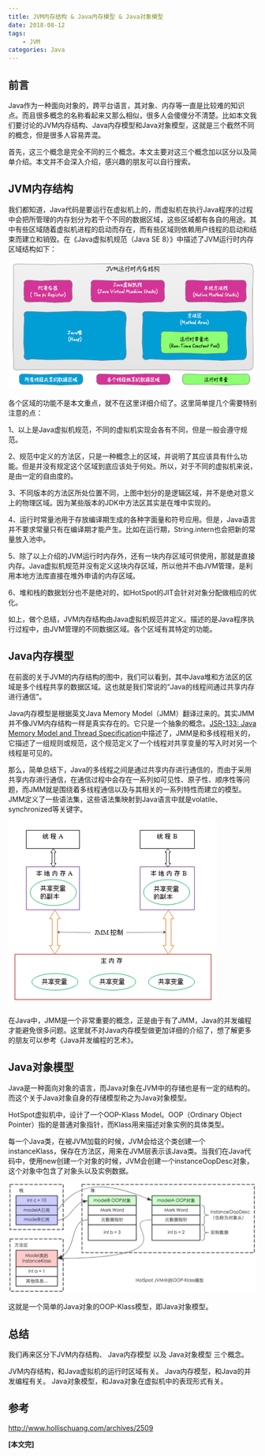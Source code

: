 ```yaml
---
title: JVM内存结构 & Java内存模型 & Java对象模型
date: 2018-08-12
tags:
	- JVM
categories: Java
---
```


## 前言
Java作为一种面向对象的，跨平台语言，其对象、内存等一直是比较难的知识点。而且很多概念的名称看起来又那么相似，很多人会傻傻分不清楚。比如本文我们要讨论的JVM内存结构、Java内存模型和Java对象模型，这就是三个截然不同的概念，但是很多人容易弄混。

首先，这三个概念是完全不同的三个概念。本文主要对这三个概念加以区分以及简单介绍。本文并不会深入介绍，感兴趣的朋友可以自行搜索。

<!-- more -->

## JVM内存结构
我们都知道，Java代码是要运行在虚拟机上的，而虚拟机在执行Java程序的过程中会把所管理的内存划分为若干个不同的数据区域，这些区域都有各自的用途。其中有些区域随着虚拟机进程的启动而存在，而有些区域则依赖用户线程的启动和结束而建立和销毁。在《Java虚拟机规范（Java SE 8）》中描述了JVM运行时内存区域结构如下：

![](https://github.com/lqxue/picture_list/blob/master/image/jvm%E8%BF%90%E8%A1%8C%E6%97%B6%E5%86%85%E5%AD%98%E7%BB%93%E6%9E%84%E5%9B%BE.png?raw=true)

各个区域的功能不是本文重点，就不在这里详细介绍了。这里简单提几个需要特别注意的点：

1、以上是Java虚拟机规范，不同的虚拟机实现会各有不同，但是一般会遵守规范。

2、规范中定义的方法区，只是一种概念上的区域，并说明了其应该具有什么功能。但是并没有规定这个区域到底应该处于何处。所以，对于不同的虚拟机来说，是由一定的自由度的。

3、不同版本的方法区所处位置不同，上图中划分的是逻辑区域，并不是绝对意义上的物理区域。因为某些版本的JDK中方法区其实是在堆中实现的。

4、运行时常量池用于存放编译期生成的各种字面量和符号应用。但是，Java语言并不要求常量只有在编译期才能产生。比如在运行期，String.intern也会把新的常量放入池中。

5、除了以上介绍的JVM运行时内存外，还有一块内存区域可供使用，那就是直接内存。Java虚拟机规范并没有定义这块内存区域，所以他并不由JVM管理，是利用本地方法库直接在堆外申请的内存区域。

6、堆和栈的数据划分也不是绝对的，如HotSpot的JIT会针对对象分配做相应的优化。

如上，做个总结，JVM内存结构由Java虚拟机规范并定义。描述的是Java程序执行过程中，由JVM管理的不同数据区域。各个区域有其特定的功能。

## Java内存模型
在前面的关于JVM的内存结构的图中，我们可以看到，其中Java堆和方法区的区域是多个线程共享的数据区域。这也就是我们常说的“Java的线程间通过共享内存进行通信”。

Java内存模型是根据英文Java Memory Model（JMM）翻译过来的。其实JMM并不像JVM内存结构一样是真实存在的。它只是一个抽象的概念。[JSR-133: Java Memory Model and Thread Specification](http://www.cs.umd.edu/~pugh/java/memoryModel/jsr133.pdf)中描述了，JMM是和多线程相关的，它描述了一组规则或规范，这个规范定义了一个线程对共享变量的写入时对另一个线程是可见的。

那么，简单总结下，Java的多线程之间是通过共享内存进行通信的，而由于采用共享内存进行通信，在通信过程中会存在一系列如可见性、原子性、顺序性等问题，而JMM就是围绕着多线程通信以及与其相关的一系列特性而建立的模型。JMM定义了一些语法集，这些语法集映射到Java语言中就是volatile、synchronized等关键字。

![](https://github.com/lqxue/picture_list/blob/master/image/java%E5%86%85%E5%AD%98%E6%A8%A1%E5%9E%8B%E5%92%8C%E5%A4%9A%E7%BA%BF%E7%A8%8B%E5%B9%B6%E5%8F%91.png?raw=true)

在Java中，JMM是一个非常重要的概念，正是由于有了JMM，Java的并发编程才能避免很多问题。这里就不对Java内存模型做更加详细的介绍了，想了解更多的朋友可以参考《Java并发编程的艺术》。

## Java对象模型
Java是一种面向对象的语言，而Java对象在JVM中的存储也是有一定的结构的。而这个关于Java对象自身的存储模型称之为Java对象模型。

HotSpot虚拟机中，设计了一个OOP-Klass Model。OOP（Ordinary Object Pointer）指的是普通对象指针，而Klass用来描述对象实例的具体类型。

每一个Java类，在被JVM加载的时候，JVM会给这个类创建一个instanceKlass，保存在方法区，用来在JVM层表示该Java类。当我们在Java代码中，使用new创建一个对象的时候，JVM会创建一个instanceOopDesc对象，这个对象中包含了对象头以及实例数据。

![](https://github.com/lqxue/picture_list/blob/master/image/java%E5%AF%B9%E8%B1%A1%E6%A8%A1%E5%9E%8B.png?raw=true)

这就是一个简单的Java对象的OOP-Klass模型，即Java对象模型。

## 总结
我们再来区分下JVM内存结构、 Java内存模型 以及 Java对象模型 三个概念。

JVM内存结构，和Java虚拟机的运行时区域有关。 Java内存模型，和Java的并发编程有关。 Java对象模型，和Java对象在虚拟机中的表现形式有关。

## 参考
http://www.hollischuang.com/archives/2509

**[本文完]**
